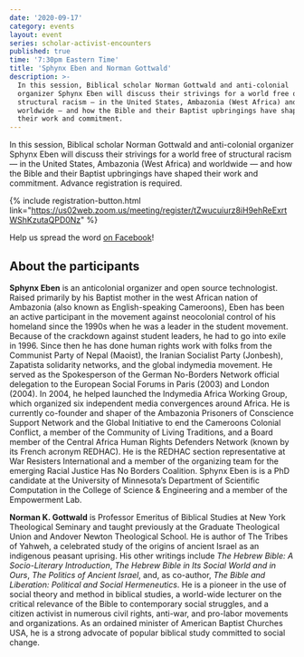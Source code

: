 ```yaml
---
date: '2020-09-17'
category: events
layout: event
series: scholar-activist-encounters
published: true
time: '7:30pm Eastern Time'
title: 'Sphynx Eben and Norman Gottwald'
description: >-
  In this session, Biblical scholar Norman Gottwald and anti-colonial
  organizer Sphynx Eben will discuss their strivings for a world free of
  structural racism — in the United States, Ambazonia (West Africa) and
  worldwide — and how the Bible and their Baptist upbringings have shaped
  their work and commitment.
---
```

In this session, Biblical scholar Norman Gottwald and anti-colonial
organizer Sphynx Eben will discuss their strivings for a world free of
structural racism — in the United States, Ambazonia (West Africa) and
worldwide — and how the Bible and their Baptist upbringings have shaped
their work and commitment. Advance registration is required.

{% include registration-button.html link="https://us02web.zoom.us/meeting/register/tZwucuiurz8iH9ehReExrtWShKzutaQPD0Nz" %}

Help us spread the word [on Facebook](https://www.facebook.com/events/751272119051685/)!

## About the participants

**Sphynx Eben** is an anticolonial organizer and open source
technologist. Raised primarily by his Baptist mother in the west African
nation of Ambazonia (also known as English-speaking Cameroons), Eben has
been an active participant in the movement against neocolonial control
of his homeland since the 1990s when he was a leader in the student
movement. Because of the crackdown against student leaders, he had to go
into exile in 1996. Since then he has done human rights work with folks
from the Communist Party of Nepal (Maoist), the Iranian Socialist Party
(Jonbesh), Zapatista solidarity networks, and the global indymedia
movement. He served as the Spokesperson of the German No-Borders Network
official delegation to the European Social Forums in Paris (2003) and
London (2004). In 2004, he helped launched the Indymedia Africa Working
Group, which organized six independent media convergences around Africa.
He is currently co-founder and shaper of the Ambazonia Prisoners of
Conscience Support Network and the Global Initiative to end the
Cameroons Colonial Conflict, a member of the Community of Living
Traditions, and a Board member of the Central Africa Human Rights
Defenders Network (known by its French acronym REDHAC). He is the REDHAC
section representative at War Resisters International and a member of
the organizing team for the emerging Racial Justice Has No Borders
Coalition. Sphynx Eben is is a PhD candidate at the University of Minnesota’s
Department of Scientific Computation in the College of Science &
Engineering and a member of the Empowerment Lab.

**Norman K. Gottwald** is Professor Emeritus of Biblical Studies at New York
Theological Seminary and taught previously at the Graduate Theological
Union and Andover Newton Theological School. He is author of The Tribes
of Yahweh, a celebrated study of the origins of ancient Israel as an
indigenous peasant uprising. His other writings include _The Hebrew
Bible: A Socio-Literary Introduction_, _The Hebrew Bible in Its Social
World and in Ours_, _The Politics of Ancient Israel_, and, as co-author,
_The Bible and Liberation: Political and Social Hermeneutics_. He is a
pioneer in the use of social theory and method in biblical studies, a
world-wide lecturer on the critical relevance of the Bible to
contemporary social struggles, and a citizen activist in numerous civil
rights, anti-war, and pro-labor movements and organizations. As an
ordained minister of American Baptist Churches USA, he is a strong
advocate of popular biblical study committed to social change.
